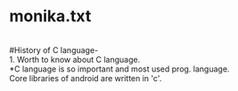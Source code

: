 # monika.txt
<br>
#History of C language-

<br>
1. Worth to know about C language.
<br>
*C language is so important and most used prog. language.<br>
  Core libraries of android are written in 'c'.<br>
  
